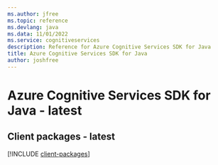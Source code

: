 ```yaml
---
ms.author: jfree
ms.topic: reference
ms.devlang: java
ms.data: 11/01/2022
ms.service: cognitiveservices
description: Reference for Azure Cognitive Services SDK for Java
title: Azure Cognitive Services SDK for Java
author: joshfree
---
```

# Azure Cognitive Services SDK for Java - latest

## Client packages - latest
[!INCLUDE [client-packages](cognitive-services-client-index.md)]
